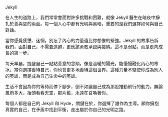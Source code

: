 Jekyll

在人生的道路上，我們常常會面對許多挑戰和困難，就像 Jekyll 醫生在暗夜中掙扎於善與惡的兩面。每一個人心中都有光明與黑暗，重要的是我們選擇如何與自己對話。

當你感覺疲憊、迷惘，別忘了內心的力量遠比你想像的堅強。Jekyll 的故事告訴我們，面對自己，不需要逃避，更應該勇敢承認與接納。這不是弱點，而是走向成長的第一步。

每天早晨，提醒自己一點點善意的念頭，像是溫暖的陽光，能慢慢融化內心的寒冰。當你選擇善待自己，你也會更多地善待這個世界。這種力量不驅使你成為別人的英雄，而是成為自己生命中的英雄。

生活不會因為你的等待而停下腳步，倒不如讓自己成為那股推動前行的動力。無論風雨多大，抬頭看看天空，那片藍，永遠在召喚著你。

每個人都是自己的 Jekyll 和 Hyde，關鍵在於，你選擇了誰作為主導。願你擁抱真實的自己，在矛盾中找到平衡，走出屬於你自己的光明之路。